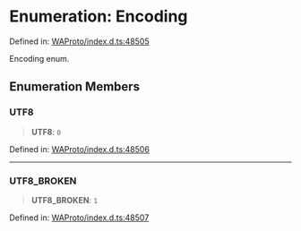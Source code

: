 # Enumeration: Encoding

Defined in: [WAProto/index.d.ts:48505](https://github.com/Fokusdotid/Baileys/blob/deec6cc75a88a82eaeedf16b76aa9218b2c772e3/WAProto/index.d.ts#L48505)

Encoding enum.

## Enumeration Members

### UTF8

> **UTF8**: `0`

Defined in: [WAProto/index.d.ts:48506](https://github.com/Fokusdotid/Baileys/blob/deec6cc75a88a82eaeedf16b76aa9218b2c772e3/WAProto/index.d.ts#L48506)

***

### UTF8\_BROKEN

> **UTF8\_BROKEN**: `1`

Defined in: [WAProto/index.d.ts:48507](https://github.com/Fokusdotid/Baileys/blob/deec6cc75a88a82eaeedf16b76aa9218b2c772e3/WAProto/index.d.ts#L48507)
